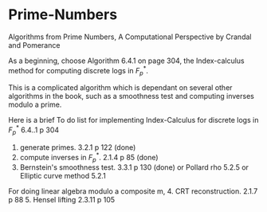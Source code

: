 # Prime-Numbers
Algorithms from Prime Numbers, A Computational Perspective by Crandal and Pomerance

As a beginning, choose Algorithm 6.4.1 on page 304, the Index-calculus method for computing discrete logs in $F_p^*$. 

This is a complicated algorithm which is dependant on several other algorithms in the book, such as a smoothness test and computing inverses modulo a prime. 


Here is a brief
To do list for implementing Index-Calculus for
discrete logs in $F_p^*$   6.4..1 p 304
1. generate primes. 3.2.1 p 122 (done)
2. compute inverses in $F_p^*$. 2.1.4 p 85 (done)
3. Bernstein's smoothness test. 3.3.1 p 130 (done)
or Pollard rho 5.2.5
or Elliptic curve method 5.2.1

For doing linear algebra modulo a composite m,
4. CRT reconstruction. 2.1.7 p 88
5. Hensel lifting 2.3.11 p 105
